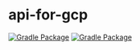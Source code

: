﻿# api-for-gcp
[![Gradle Package](https://github.com/Sudongk/api-for-gcp/actions/workflows/ci.yml/badge.svg)](https://github.com/Sudongk/api-for-gcp/actions/workflows/ci.yml)
[![Gradle Package](https://github.com/Sudongk/api-for-gcp/actions/workflows/ci.yml/badge.svg)](https://github.com/Sudongk/api-for-gcp/actions/workflows/ci.yml)
